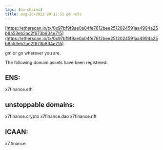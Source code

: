 ```yaml
---
tags: [on-chains]
title: aug-26-2022 09:17:51 pm +utc
---
```


[https://etherscan.io/tx/0x97bf9f9ae0a04fe7612bee2512024591aa4994a25b8a53eb2ac2f973b834e715](https://etherscan.io/tx/0x97bf9f9ae0a04fe7612bee2512024591aa4994a25b8a53eb2ac2f973b834e715)

gm or gn wherever you are.

The following domain assets have been registered:

## ENS:

x7finance.eth

## unstoppable domains:

x7finance.crypto
x7finance.dao
x7finance.nft

## ICAAN:

x7.finance
